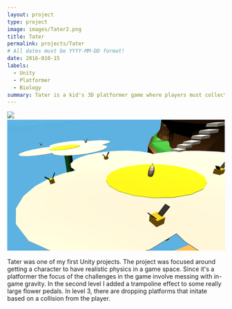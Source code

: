 ```yaml
---
layout: project
type: project
image: images/Tater2.png
title: Tater
permalink: projects/Tater
# All dates must be YYYY-MM-DD format!
date: 2016-010-15
labels:
  - Unity
  - Platformer
  - Biology
summary: Tater is a kid's 3D platformer game where players must collect a seed, water and sun to grow flowers that will allow the player to reach different parts of a level.  
---
```


<div class="ui small rounded images">
  <img class="ui image" src="../images/Tater1.png">
  <img class="ui image" src="../images/Tater3.png">
</div>

Tater was one of my first Unity projects.  The project was focused around getting a character to have realistic physics in a game space.  Since it's a platformer the focus of the challenges in the game involve messing with in-game gravity.  In the second level I added a trampoline effect to some really large flower pedals.  In level 3, there are dropping platforms that initate based on a collision from the player.  




